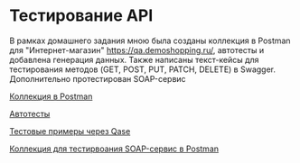 # Тестирование API
В рамках домашнего задания мною была созданы коллекция в Postman для "Интернет-магазин" https://qa.demoshopping.ru/, автотесты и добавлена генерация данных. Также написаны текст-кейсы для тестирования  методов (GET, POST, PUT, PATCH, DELETE) в Swagger. Дополнительно протестирован SOAP-сервис

[Коллекция в Postman](https://www.postman.com/team8bridge/workspace/demoshopping/request/39325249-0534e5a1-4464-4bec-9cc9-65527869d1fe?action=share&creator=39325249&ctx=documentation&active-environment=39325249-86f9206f-944c-4121-a3f5-5751b1d4659f)

[Автотесты](https://github.com/Goshko07/api/blob/main/DemoShopping.postman_test_run.json)

[Тестовые примеры через Qase](https://github.com/Goshko07/api/blob/main/G9-2025-01-19.pdf)

[Коллекция для тестирвоания SOAP-сервис в Postman](https://www.postman.com/team8bridge/workspace/demoshopping/collection/39325249-b73bccf4-b8ce-4bb8-a4ec-99bc47391228?action=share&creator=39325249&active-environment=39325249-86f9206f-944c-4121-a3f5-5751b1d4659f)
